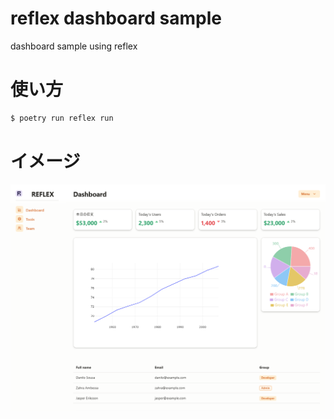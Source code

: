 # reflex dashboard sample
dashboard sample using reflex

# 使い方
```sh
$ poetry run reflex run
```

# イメージ
![alt text](docs/images/display.png)